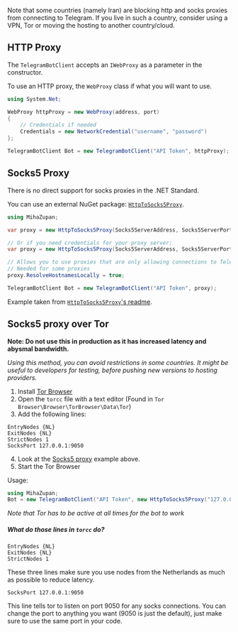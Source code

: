Note that some countries (namely Iran) are blocking http and socks proxies from connecting to Telegram.
If you live in such a country, consider using a VPN, Tor or moving the hosting to another country/cloud.

## HTTP Proxy

The `TelegramBotClient` accepts an `IWebProxy` as a parameter in the constructor.

To use an HTTP proxy, the `WebProxy` class if what you will want to use.

```csharp
using System.Net;

WebProxy httpProxy = new WebProxy(address, port)
{
    // Credentials if needed
    Credentials = new NetworkCredential("username", "password")
};

TelegramBotClient Bot = new TelegramBotClient("API Token", httpProxy);
```

## Socks5 Proxy

There is no direct support for socks proxies in the .NET Standard.

You can use an external NuGet package: [`HttpToSocks5Proxy`].

```csharp
using MihaZupan;

var proxy = new HttpToSocks5Proxy(Socks5ServerAddress, Socks5ServerPort);

// Or if you need credentials for your proxy server:
var proxy = new HttpToSocks5Proxy(Socks5ServerAddress, Socks5ServerPort, "username", "password");

// Allows you to use proxies that are only allowing connections to Telegram
// Needed for some proxies
proxy.ResolveHostnamesLocally = true;

TelegramBotClient Bot = new TelegramBotClient("API Token", proxy);
```
Example taken from [`HttpToSocks5Proxy`'s readme].

## Socks5 proxy over Tor

**Note: Do not use this in production as it has increased latency and abysmal bandwidth.**

*Using this method, you can avoid restrictions in some countries.
It might be useful to developers for testing, before pushing new versions to hosting providers.*

1. Install [Tor Browser]
2. Open the `torcc` file with a text editor (Found in `Tor Browser\Browser\TorBrowser\Data\Tor`)
3. Add the following lines:
```
EntryNodes {NL}
ExitNodes {NL}
StrictNodes 1
SocksPort 127.0.0.1:9050
```
4. Look at the [Socks5 proxy](#socks5-proxy) example above.
5. Start the Tor Browser

Usage:
```csharp
using MihaZupan;
Bot = new TelegramBotClient("API Token", new HttpToSocks5Proxy("127.0.0.1", 9050));
```

*Note that Tor has to be active at all times for the bot to work*


##### What do those lines in `torcc` do?
```
EntryNodes {NL}
ExitNodes {NL}
StrictNodes 1
```
These three lines make sure you use nodes from the Netherlands as much as possible to reduce latency.

`SocksPort 127.0.0.1:9050`

This line tells tor to listen on port 9050 for any socks connections.
You can change the port to anything you want (9050 is just the default), just make sure to use the same port in your code.


[`HttpToSocks5Proxy`]: https://www.nuget.org/packages/HttpToSocks5Proxy/
[`HttpToSocks5Proxy`'s readme]: https://github.com/MihaZupan/HttpToSocks5Proxy/blob/master/README.md#usage-with-telegrambot-library
[Tor Browser]: https://www.torproject.org/